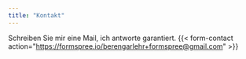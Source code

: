 ```yaml
---
title: "Kontakt"
---
```


Schreiben Sie mir eine Mail, ich antworte garantiert.
{{< form-contact action="https://formspree.io/berengarlehr+formspree@gmail.com" >}}

